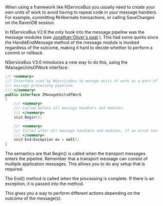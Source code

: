 <!--
title: "Unit of Work in NServiceBus"
tags: ""
summary: "<p>When using a framework like NServiceBus you usually need to create your own units of work to avoid having to repeat code in your message handlers. For example, committing NHibernate transactions, or calling SaveChanges on the RavenDB session.</p>
<p>In NServiceBus V2.6 the only hook into the message pipeline was the message modules (see <a href="http://blog.jonathanoliver.com/2010/04/extending-nservicebus-thread-specific-message-modules/">Jonathan Oliver's post</a>
). This had some quirks since the HandleEndMessage method of the message module is invoked regardless of the outcome, making it hard to decide whether to perform a commit or rollback.</p>
"
-->

When using a framework like NServiceBus you usually need to create your own units of work to avoid having to repeat code in your message handlers. For example, committing NHibernate transactions, or calling SaveChanges on the RavenDB session.

In NServiceBus V2.6 the only hook into the message pipeline was the message modules (see [Jonathan Oliver's post](http://blog.jonathanoliver.com/2010/04/extending-nservicebus-thread-specific-message-modules/)
). This had some quirks since the HandleEndMessage method of the message module is invoked regardless of the outcome, making it hard to decide whether to perform a commit or rollback.

NServiceBus V3.0 introduces a new way to do this, using the IManageUnitsOfWork interface:


```C#
/// <summary>
/// Interface used by NServiceBus to manage units of work as a part of the
/// message processing pipeline.
/// </summary>
public interface IManageUnitsOfWork
{
    /// <summary>
    /// Called before all message handlers and modules.
    /// </summary>
    void Begin();

    /// <summary>
    /// Called after all message handlers and modules, if an error has occurred the exception will be passed.
    /// </summary>
    void End(Exception ex = null);
}
```

 The semantics are that Begin() is called when the transport messages enters the pipeline. Remember that a transport message can consist of multiple application messages. This allows you to do any setup that is required. 

The End() method is called when the processing is complete. If there is an exception, it is passed into the method. 

This gives you a way to perform different actions depending on the outcome of the message(s).

